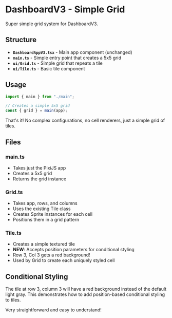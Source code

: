 # DashboardV3 - Simple Grid

Super simple grid system for DashboardV3.

## Structure

- **`DashboardAppV3.tsx`** - Main app component (unchanged)
- **`main.ts`** - Simple entry point that creates a 5x5 grid
- **`ui/Grid.ts`** - Simple grid that repeats a tile
- **`ui/Tile.ts`** - Basic tile component

## Usage

```typescript
import { main } from "./main";

// Creates a simple 5x5 grid
const { grid } = main(app);
```

That's it! No complex configurations, no cell renderers, just a simple grid of tiles.

## Files

### main.ts

- Takes just the PixiJS app
- Creates a 5x5 grid
- Returns the grid instance

### Grid.ts

- Takes app, rows, and columns
- Uses the existing Tile class
- Creates Sprite instances for each cell
- Positions them in a grid pattern

### Tile.ts

- Creates a simple textured tile
- **NEW**: Accepts position parameters for conditional styling
- Row 3, Col 3 gets a red background!
- Used by Grid to create each uniquely styled cell

## Conditional Styling

The tile at row 3, column 3 will have a red background instead of the default light gray. This demonstrates how to add position-based conditional styling to tiles.

Very straightforward and easy to understand!
